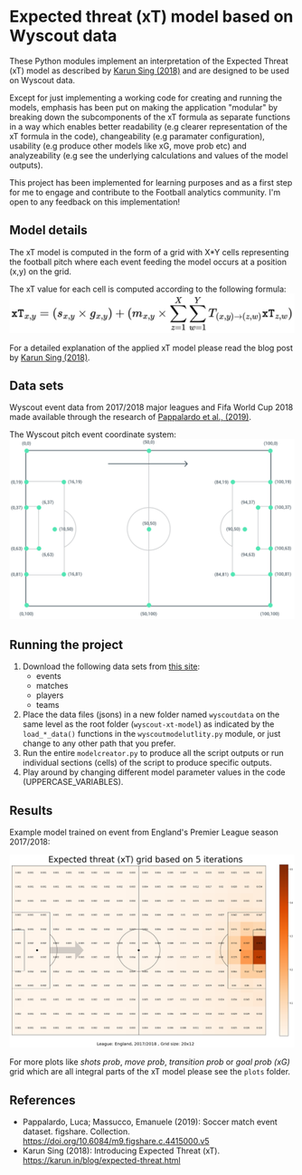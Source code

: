# Expected threat (xT) model based on Wyscout data
These Python modules implement an interpretation of the Expected Threat (xT) model as described by [Karun Sing (2018)](https://karun.in/blog/expected-threat.html) and are designed to be used on Wyscout data.

Except for just implementing a working code for creating and running the models, emphasis has been put on making the application "modular" by breaking down the subcomponents of the xT formula as separate functions in a way which enables better readability (e.g clearer representation of the xT formula in the code), changeability (e.g paramater configuration), usability (e.g produce other models like xG, move prob etc) and analyzeability (e.g see the underlying calculations and values of the model outputs).

This project has been implemented for learning purposes and as a first step for me to engage and contribute to the Football analytics community. I'm open to any feedback on this implementation!

## Model details
The xT model is computed in the form of a grid with X*Y cells representing the football pitch where each event feeding the model occurs at a position (x,y) on the grid.

The xT value for each cell is computed according to the following formula:
![xT formula by Karun Singh](xT_formula.png)

For a detailed explanation of the applied xT model please read the blog post by [Karun Sing (2018)](https://karun.in/blog/expected-threat.html).

## Data sets
Wyscout event data from 2017/2018 major leagues and Fifa World Cup 2018 made available through the research of [Pappalardo et al., (2019)](https://doi.org/10.6084/m9.figshare.c.4415000.v5).

The Wyscout pitch event coordinate system:
![The Wyscout pitch coordinate system](WyscoutPitchCoordinates.png)

## Running the project
1. Download the following data sets from [this site](https://figshare.com/collections/Soccer_match_event_dataset/4415000/5):
    - events
    - matches
    - players
    - teams
2. Place the data files (jsons) in a new folder named `wyscoutdata` on the same level as the root folder (`wyscout-xt-model`) as indicated by the `load_*_data()` functions in the `wyscoutmodelutlity.py` module, or just change to any other path that you prefer.
3. Run the entire `modelcreator.py` to produce all the script outputs or run individual sections (cells) of the script to produce specific outputs.
4. Play around by changing different model parameter values in the code (UPPERCASE_VARIABLES).

## Results

Example model trained on event from England's Premier League season 2017/2018:

![England's Premier League season 2017/2018](plots/xt_grid_England.png)

For more plots like *shots prob*, *move prob*, *transition prob* or *goal prob (xG)* grid which are all integral parts of the xT model please see the `plots` folder.

## References
- Pappalardo, Luca; Massucco, Emanuele (2019): Soccer match event dataset. figshare. Collection. https://doi.org/10.6084/m9.figshare.c.4415000.v5
- Karun Sing (2018): Introducing Expected Threat (xT). https://karun.in/blog/expected-threat.html

